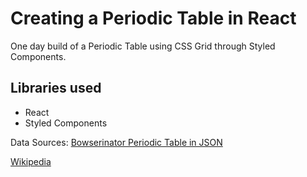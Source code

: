 # Creating a Periodic Table in React

One day build of a Periodic Table using CSS Grid through Styled Components.

## Libraries used

- React
- Styled Components

Data Sources:
[Bowserinator Periodic Table in JSON](https://github.com/Bowserinator/Periodic-Table-JSON)

[Wikipedia](Wikipedia.org)
